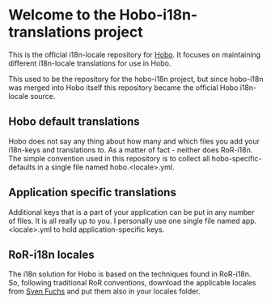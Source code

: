 # Welcome to the Hobo-i18n-translations project
This is the official i18n-locale repository for [Hobo](http://github.com/tablatom/hobo). It focuses on maintaining different i18n-locale translations for use in Hobo. 

This used to be the repository for the hobo-i18n project, but since hobo-i18n was merged into Hobo itself this repository became the official Hobo i18n-locale source.

## Hobo default translations
Hobo does not say any thing about how many and which files you add your i18n-keys and translations to. As a matter of fact - neither does RoR-i18n. The simple convention used in this repository is to collect all hobo-specific-defaults in a single file named hobo.&lt;locale&gt;.yml. 

## Application specific translations
Additional keys that is a part of your application can be put in any number of files. It is all really up to you. I personally use one single file named app.&lt;locale&gt;.yml to hold application-specific keys.

## RoR-i18n locales
The i18n solution for Hobo is based on the techniques found in RoR-i18n. So, following traditional RoR conventions, download the applicable locales from [Sven Fuchs](http://github.com/svenfuchs/rails-i18n/tree/master/rails/locale/) and put them also in your locales folder.
